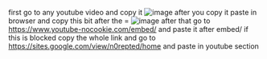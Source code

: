 first go to any youtube video and copy it ![image](https://github.com/user-attachments/assets/6e7d0c3c-fca8-46ed-8008-493df966b256)
after you copy it paste in browser and copy this bit after the = ![image](https://github.com/user-attachments/assets/f6eb56d0-47b9-4777-bd04-2917c9708030)
after that go to https://www.youtube-nocookie.com/embed/ and paste it after embed/ if this is blocked copy the whole link and go to https://sites.google.com/view/n0repted/home
and paste in youtube section

